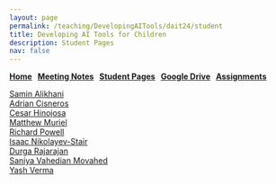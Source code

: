 ```yaml
---
layout: page
permalink: /teaching/DevelopingAITools/dait24/student
title: Developing AI Tools for Children
description: Student Pages
nav: false
---
```


**[Home](/teaching/DevelopingAITools) &nbsp; [Meeting Notes](/teaching/DevelopingAITools/dait24/notes) &nbsp; [Student Pages](/teaching/DevelopingAITools/dait24/student) &nbsp; [Google Drive](https://drive.google.com/drive/folders/1mO3MYmMt-b0SZc763X4If9lzzgykz1Pp) &nbsp; [Assignments](/teaching/DevelopingAITools/dait24/assignments)**

[Samin Alikhani](https://www.salikhani.com/)<br>
[Adrian Cisneros](https://sites.google.com/view/adrian-aitoolsdevelopment/home)<br>
[Cesar Hinojosa](https://sites.google.com/view/cesar-hinojosa-dev-ai-tools)<br>
[Matthew Muriel](https://sites.google.com/view/ai-tools-matthew-muriel/home)<br>
[Richard Powell](https://sites.google.com/view/rpowell-dait/home) <br>
[Isaac Nikolayev-Stair](https://sites.google.com/view/isaacnikolayev/home)<br>
[Durga Rajarajan](https://sites.google.com/view/durga-develop-ai-tool-for-kids/home)<br>
[Saniya Vahedian Movahed](https://sites.google.com/view/saniavn/home)<br>
[Yash Verma](https://sites.google.com/view/yashv-developingaitools/home)